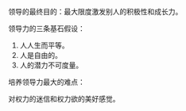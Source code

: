 领导的最终目的：最大限度激发别人的积极性和成长力。



领导力的三条基石假设：

1. 人人生而平等。
2. 人是自由的。
3. 人的潜力不可度量。  



培养领导力最大的难点：

对权力的迷信和权力欲的美好感觉。



